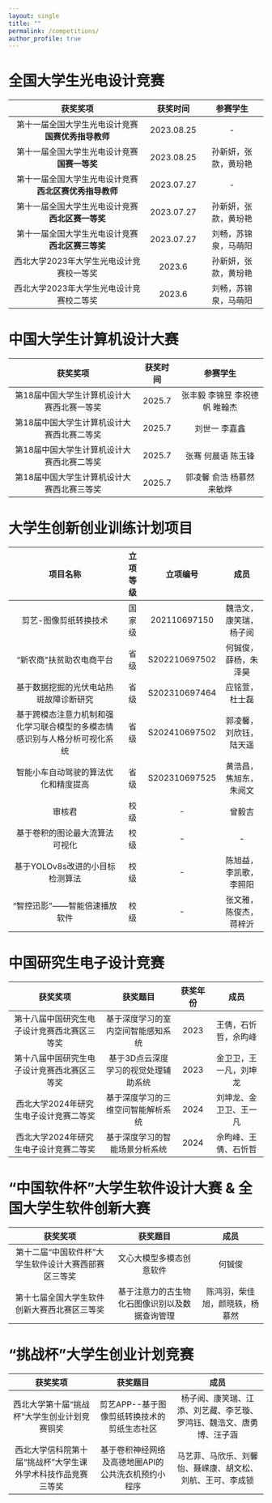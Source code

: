 ```yaml
---
layout: single
title: ""
permalink: /competitions/
author_profile: true
---
```


全国大学生光电设计竞赛
===

|获奖奖项|获奖时间|参赛学生|
|  :----:  |:----:  |:----:  |
| 第十一届全国大学生光电设计竞赛**国赛优秀指导教师** | 2023.08.25| - |
| 第十一届全国大学生光电设计竞赛**国赛一等奖** | 2023.08.25| 孙新妍，张款，黄玢艳|
| 第十一届全国大学生光电设计竞赛**西北区赛优秀指导教师** | 2023.07.27 | - |
| 第十一届全国大学生光电设计竞赛**西北区赛一等奖**| 2023.07.27 | 孙新妍，张款，黄玢艳 |
| 第十一届全国大学生光电设计竞赛**西北区赛三等奖** |2023.07.27 |刘畅，苏锦泉，马萌阳|
|西北大学2023年大学生光电设计竞赛校一等奖|2023.6|孙新妍，张款，黄玢艳|
|西北大学2023年大学生光电设计竞赛校二等奖|2023.6|刘畅，苏锦泉，马萌阳|


中国大学生计算机设计大赛
===
|获奖奖项|获奖时间|参赛学生|
|  :----:  |:----:  |:----:  |
|第18届中国大学生计算机设计大赛西北赛一等奖|2025.7|张丰毅 李锦昱 李祝德帆 睢翰杰|
|第18届中国大学生计算机设计大赛西北赛二等奖|2025.7|刘世一 李嘉鑫|
|第18届中国大学生计算机设计大赛西北赛二等奖|2025.7|张骞 何晨语 陈玉锋|
|第18届中国大学生计算机设计大赛西北赛三等奖|2025.7|郭凌馨 俞浩 杨慕然 来敏烨|



大学生创新创业训练计划项目
===

|项目名称|立项等级|立项编号|成员|
|  :----:  |:----:  |:----:  |:----:  |
|剪艺-图像剪纸转换技术|国家级|202110697150|魏浩文，康笑瑞，杨子阅|
|“新农商"扶贫助农电商平台|省级|S202210697502|何铖俊，薛杨，朱泽昊|
|基于数据挖掘的光伏电站热斑故障诊断研究|省级|S202310697464|应铭萱，杜士磊|
|基于跨模态注意力机制和强化学习联合模型的多模态情感识别与人格分析可视化系统|省级|S202410697502|郭凌馨，刘欣钰，陆天遥|
|智能小车自动驾驶的算法优化和精度提高|省级|S202310697525|黄浩昌，焦旭东，朱阅文|
|审核君|校级|-|曾毅吉|
|基于卷积的图论最大流算法可视化|校级|-|-|
|基于YOLOv8s改进的小目标检测算法|校级|-|陈旭益，李凯歌，李照阳|
|“智控迅影”——智能倍速播放软件|校级|-|张文雅，陈俊杰，蒋梓沂|


中国研究生电子设计竞赛
===

|获奖奖项|获奖题目|获奖年份|成员|
|  :----:  |:----:  |:----:  |:----:  |
|第十八届中国研究生电子设计竞赛西北赛区三等奖|基于深度学习的室内空间智能感知系统|2023|王倩，石忻哲，佘昀峰|
|第十八届中国研究生电子设计竞赛西北赛区三等奖|基于3D点云深度学习的视觉处理辅助系统|2023|金卫卫，王一凡，刘坤龙|
|西北大学2024年研究生电子设计竞赛二等奖|基于深度学习的三维空问智能解析系统|2024|刘坤龙、金卫卫、王一凡|
|西北大学2024年研究生电子设计竞赛二等奖|基于深度学习的智能场景分析系统|2024|佘昀峰、王倩、石忻哲|

“中国软件杯”大学生软件设计大赛 & 全国大学生软件创新大赛
===

|获奖奖项|获奖题目|成员|
|  :----:  |:----:  |:----:  |
|第十二届“中国软件杯”大学生软件设计大赛西部赛区三等奖|文心大模型多模态创意软件|何铖俊|
|第十七届全国大学生软件创新大赛西北赛区三等奖|基于注意力的古生物化石图像识别以及数据查询管理|陈鸿羽，柴佳旭，颜晓轶，杨慕然|

“挑战杯”大学生创业计划竞赛
===

|获奖奖项|获奖题目|成员|
|  :----:  |:----:  |:----:  |
|西北大学第十届“挑战杯”大学生创业计划竞赛铜奖|剪艺APP--基于图像剪纸转换技术的剪纸生态社区|杨子阅、康笑瑞、江添、刘艺藏、李艺璇、罗鸿钰、魏浩文、唐勇博、汪子涵|
|西北大学信科院第十届“挑战杯”大学生课外学术科技作品竞赛三等奖|基于卷积神经网络及高德地圈API的公共洗衣机预约小程序|马艺菲、马欣乐、刘馨怡、聂嵘康、胡文松、刘航、王可、李成锁|


